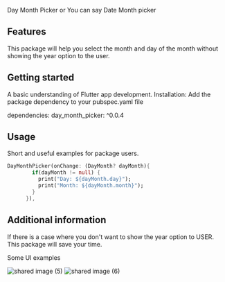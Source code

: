 <!--
This README describes the package. If you publish this package to pub.dev,
this README's contents appear on the landing page for your package.

For information about how to write a good package README, see the guide for
[writing package pages](https://dart.dev/guides/libraries/writing-package-pages).

For general information about developing packages, see the Dart guide for
[creating packages](https://dart.dev/guides/libraries/create-library-packages)
and the Flutter guide for
[developing packages and plugins](https://flutter.dev/developing-packages).
-->

Day Month Picker or You can say Date Month picker



## Features

This package will help you select the month and day of the month without showing the year option to the user.

## Getting started

A basic understanding of Flutter app development.
Installation: 
Add the package dependency to your pubspec.yaml file

dependencies:
  day_month_picker: ^0.0.4

## Usage

Short and useful examples for package users.

```dart
DayMonthPicker(onChange: (DayMonth? dayMonth){
        if(dayMonth != null) {
          print("Day: ${dayMonth.day}");
          print("Month: ${dayMonth.month}");
        }
      }),
```

## Additional information

If there is a case where you don't want to show the year option to USER. This package will save your time.

Some UI examples

![shared image (5)](https://github.com/user-attachments/assets/4371824a-fc35-4114-9e8c-69cad1b85eda)
![shared image (6)](https://github.com/user-attachments/assets/d4bf06b1-b1fb-4c23-8162-945d32acc042)


